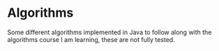 # Algorithms
Some different algorithms implemented in Java to follow along with the algorithms course I am learning, these are not fully tested.
